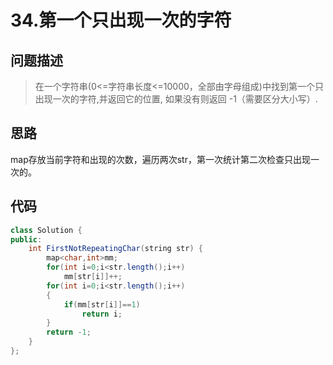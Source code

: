 
# 34.第一个只出现一次的字符
## 问题描述
> 在一个字符串(0<=字符串长度<=10000，全部由字母组成)中找到第一个只出现一次的字符,并返回它的位置, 如果没有则返回 -1（需要区分大小写）.

## 思路
map存放当前字符和出现的次数，遍历两次str，第一次统计第二次检查只出现一次的。
## 代码
```java
class Solution {
public:
    int FirstNotRepeatingChar(string str) {
        map<char,int>mm;
        for(int i=0;i<str.length();i++)
            mm[str[i]]++;
        for(int i=0;i<str.length();i++)
        {
            if(mm[str[i]]==1)
                return i;
        }
        return -1;
    }
};
```
